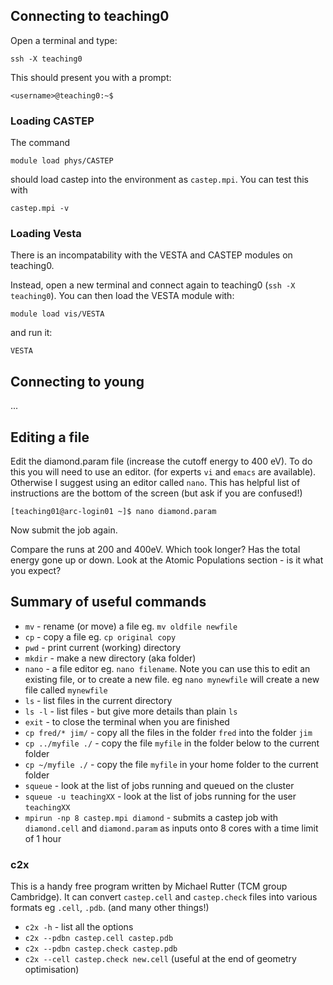 
## Connecting to teaching0

Open a terminal and type:

`ssh -X teaching0`

This should present you with a prompt:

`<username>@teaching0:~$`

### Loading CASTEP
The command

`module load phys/CASTEP`

should load castep into the environment as `castep.mpi`. You can test this with

`castep.mpi -v`


### Loading Vesta
There is an incompatability with the VESTA and CASTEP modules on teaching0.

Instead, open a new terminal and connect again to teaching0 (`ssh -X teaching0`). You can then load the VESTA module with:

`module load vis/VESTA`

and run it:

`VESTA`


## Connecting to young
...


## Editing a file
Edit the diamond.param file (increase the cutoff energy to 400 eV). To do this you will need to use an editor. (for experts `vi` and `emacs` are available). Otherwise I suggest using an editor called `nano`. This has helpful list of instructions are the bottom of the screen (but ask if you are confused!)

`[teaching01@arc-login01 ~]$ nano diamond.param`

Now submit the job again.

Compare the runs at 200 and 400eV. Which took longer? Has the total energy gone up or down. Look at the Atomic Populations section - is it what you expect?

## Summary of useful commands
* `mv`   - rename (or move) a file eg. `mv oldfile newfile`
* `cp`   - copy a file eg. `cp original copy`
* `pwd`   - print current (working) directory
* `mkdir`  - make a new directory (aka folder)
* `nano`   - a file editor eg. `nano filename`. Note you can use this to edit an existing file, or to create a new file. eg `nano mynewfile` will create a new file called `mynewfile`
* `ls`  - list files in the current directory
* `ls -l`  - list files - but give more details than plain `ls`
* `exit`  - to close the terminal when you are finished
* `cp fred/* jim/`  - copy all the files in the folder `fred` into the folder `jim`
* `cp ../myfile ./`  - copy the file `myfile` in the folder below to the current folder
* `cp ~/myfile ./`   - copy the file `myfile` in your home folder to the current folder
* `squeue`  - look at the list of jobs running and queued on the cluster
* `squeue -u teachingXX`  - look at the list of jobs running for the user `teachingXX`
* `mpirun -np 8 castep.mpi diamond`  - submits a castep job with `diamond.cell` and `diamond.param` as inputs onto 8 cores with a time limit of 1 hour

### c2x
This is a handy free program written by Michael Rutter (TCM group Cambridge). It can convert
`castep.cell` and `castep.check` files into various formats eg `.cell`, `.pdb`. (and many other things!)

* `c2x -h`  - list all the options
* `c2x --pdbn castep.cell castep.pdb`
* `c2x --pdbn castep.check castep.pdb`
* `c2x --cell castep.check new.cell`
 (useful at the end of geometry optimisation)

